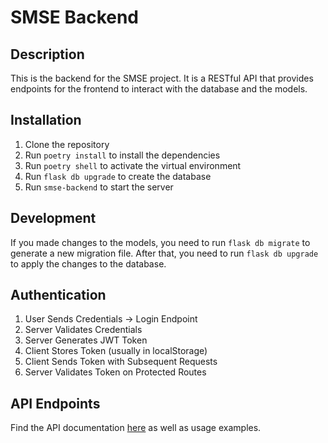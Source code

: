 # SMSE Backend

## Description

This is the backend for the SMSE project. It is a RESTful API that provides endpoints for the frontend to interact with the database and the models.

## Installation

1. Clone the repository
2. Run `poetry install` to install the dependencies
3. Run `poetry shell` to activate the virtual environment
4. Run `flask db upgrade` to create the database
5. Run `smse-backend` to start the server

## Development

If you made changes to the models, you need to run `flask db migrate` to generate a new migration file. After that, you need to run `flask db upgrade` to apply the changes to the database.

## Authentication

1. User Sends Credentials → Login Endpoint
2. Server Validates Credentials
3. Server Generates JWT Token
4. Client Stores Token (usually in localStorage)
5. Client Sends Token with Subsequent Requests
6. Server Validates Token on Protected Routes

## API Endpoints

Find the API documentation [here](https://smseai.me/api/docs) as well as usage examples.